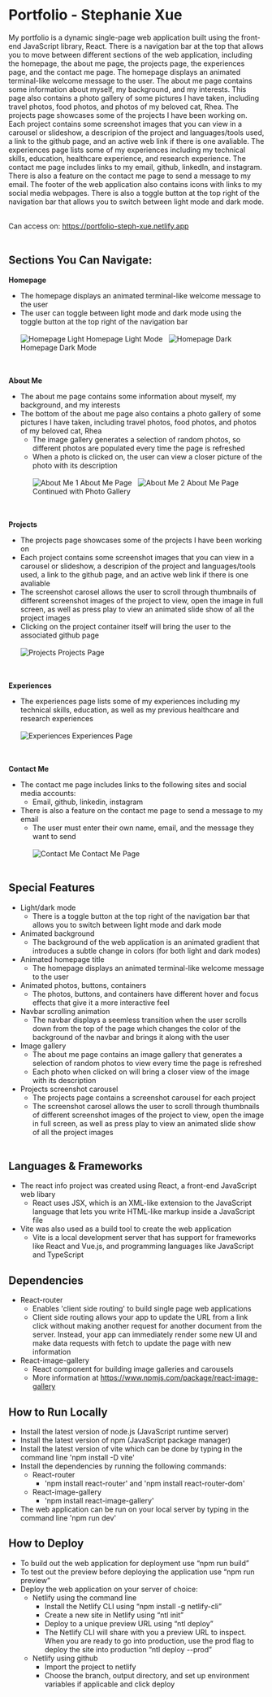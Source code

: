 # Portfolio - Stephanie Xue

My portfolio is a dynamic single-page web application built using the front-end JavaScript library, React. There is a navigation bar at the top that allows you to move between different sections of the web application, including the homepage, the about me page, the projects page, the experiences page, and the contact me page. The homepage displays an animated terminal-like welcome message to the user. The about me page contains some information about myself, my background, and my interests. This page also contains a photo gallery of some pictures I have taken, including travel photos, food photos, and photos of my beloved cat, Rhea. The projects page showcases some of the projects I have been working on. Each project contains some screenshot images that you can view in a carousel or slideshow, a descripion of the project and languages/tools used, a link to the github page, and an active web link if there is one avaliable. The experiences page lists some of my experiences including my technical skills, education, healthcare experience, and research experience. The contact me page includes links to my email, github, linkedIn, and instagram. There is also a feature on the contact me page to send a message to my email. The footer of the web application also contains icons with links to my social media webpages. There is also a toggle button at the top right of the navigation bar that allows you to switch between light mode and dark mode.
&nbsp;

Can access on: https://portfolio-steph-xue.netlify.app
<br><br>

## Sections You Can Navigate:

**Homepage**
  - The homepage displays an animated terminal-like welcome message to the user
  - The user can toggle between light mode and dark mode using the toggle button at the top right of the navigation bar 
<br><br>
![Homepage Light ](./images/homepage-light.png?raw=true "Homepage Light")
Homepage Light Mode
&nbsp;
![Homepage Dark ](./images/homepage-dark.png?raw=true "Homepage Dark")
Homepage Dark Mode
<br><br>
&nbsp;

**About Me**
  - The about me page contains some information about myself, my background, and my interests
  - The bottom of the about me page also contains a photo gallery of some pictures I have taken, including travel photos, food photos, and photos of my beloved cat, Rhea
    - The image gallery generates a selection of random photos, so different photos are populated every time the page is refreshed
    - When a photo is clicked on, the user can view a closer picture of the photo with its description
<br><br>
![About Me 1](./images/about-me-1.png?raw=true "About Me 1")
About Me Page
&nbsp;
![About Me 2](./images/about-me-2.png?raw=true "About Me 2")
About Me Page Continued with Photo Gallery
<br><br>
&nbsp;

**Projects**
  - The projects page showcases some of the projects I have been working on
  - Each project contains some screenshot images that you can view in a carousel or slideshow, a descripion of the project and languages/tools used, a link to the github page, and an active web link if there is one avaliable
  - The screenshot carosel allows the user to scroll through thumbnails of different screenshot images of the project to view, open the image in full screen, as well as press play to view an animated slide show of all the project images
  - Clicking on the project container itself will bring the user to the associated github page
<br><br>
![Projects](./images/projects.png?raw=true "Projects")
Projects Page
<br><br>
&nbsp;

**Experiences**
 - The experiences page lists some of my experiences including my technical skills, education, as well as my previous healthcare and research experiences
<br><br>
![Experiences](./images/experiences.png?raw=true "Experiences")
Experiences Page
<br><br>
&nbsp;

**Contact Me**
 - The contact me page includes links to the following sites and social media accounts:
   - Email, github, linkedin, instagram
 - There is also a feature on the contact me page to send a message to my email
   - The user must enter their own name, email, and the message they want to send
<br><br>
![Contact Me](./images/contact-me.png?raw=true "Contact Me")
Contact Me Page
<br><br>

## Special Features
 - Light/dark mode
   - There is a toggle button at the top right of the navigation bar that allows you to switch between light mode and dark mode
 - Animated background
   - The background of the web application is an animated gradient that introduces a subtle change in colors (for both light and dark modes)  
 - Animated homepage title
   - The homepage displays an animated terminal-like welcome message to the user
 - Animated photos, buttons, containers
   - The photos, buttons, and containers have different hover and focus effects that give it a more interactive feel
 - Navbar scrolling animation
   - The navbar displays a seemless transition when the user scrolls down from the top of the page which changes the color of the background of the navbar and brings it along with the user
 - Image gallery
   - The about me page contains an image gallery that generates a selection of random photos to view every time the page is refreshed
   - Each photo when clicked on will bring a closer view of the image with its description
 - Projects screenshot carousel
   - The projects page contains a screenshot carousel for each project
   - The screenshot carosel allows the user to scroll through thumbnails of different screenshot images of the project to view, open the image in full screen, as well as press play to view an animated slide show of all the project images
<br><br>

## Languages & Frameworks
- The react info project was created using React, a front-end JavaScript web libary
  - React uses JSX, which is an XML-like extension to the JavaScript language that lets you write HTML-like markup inside a JavaScript file
- Vite was also used as a build tool to create the web application
  - Vite is a local development server that has support for frameworks like React and Vue.js, and programming languages like JavaScript and TypeScript 
      
## Dependencies 
  - React-router
    - Enables 'client side routing' to build single page web applications
    - Client side routing allows your app to update the URL from a link click without making another request for another document from the server. Instead, your app can immediately render some new UI and make data requests with fetch to update the page with new information
  - React-image-gallery
    - React component for building image galleries and carousels
    - More information at https://www.npmjs.com/package/react-image-gallery
      
## How to Run Locally
- Install the latest version of node.js (JavaScript runtime server)
- Install the latest version of npm (JavaScript package manager)
- Install the latest version of vite which can be done by typing in the command line 'npm install -D vite'
- Install the dependencies by running the following commands:
  - React-router
    - 'npm install react-router' and 'npm install react-router-dom'
  - React-image-gallery
    - 'npm install react-image-gallery'
- The web application can be run on your local server by typing in the command line 'npm run dev'

## How to Deploy
- To build out the web application for deployment use “npm run build”
- To test out the preview before deploying the application use “npm run preview”
- Deploy the web application on your server of choice:
  - Netlify using the command line
    - Install the Netlify CLI using “npm install -g netlify-cli”
    - Create a new site in Netlify using “ntl init”
    - Deploy to a unique preview URL using “ntl deploy”
    - The Netlify CLI will share with you a preview URL to inspect. When you are ready to go into production, use the prod flag to deploy the site into production “ntl deploy --prod”
  - Netlify using github
    - Import the project to netlify
    - Choose the branch, output directory, and set up environment variables if applicable and click deploy
